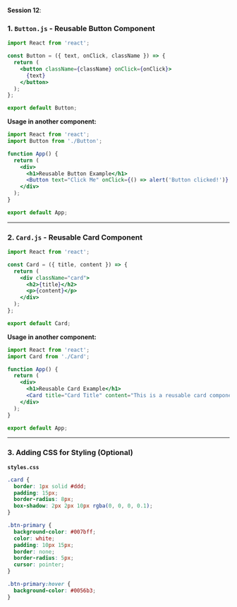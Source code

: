 **Session 12**:

### 1. `Button.js` - Reusable Button Component
```jsx
import React from 'react';

const Button = ({ text, onClick, className }) => {
  return (
    <button className={className} onClick={onClick}>
      {text}
    </button>
  );
};

export default Button;
```

**Usage in another component:**
```jsx
import React from 'react';
import Button from './Button';

function App() {
  return (
    <div>
      <h1>Reusable Button Example</h1>
      <Button text="Click Me" onClick={() => alert('Button clicked!')} className="btn-primary" />
    </div>
  );
}

export default App;
```

---

### 2. `Card.js` - Reusable Card Component
```jsx
import React from 'react';

const Card = ({ title, content }) => {
  return (
    <div className="card">
      <h2>{title}</h2>
      <p>{content}</p>
    </div>
  );
};

export default Card;
```

**Usage in another component:**
```jsx
import React from 'react';
import Card from './Card';

function App() {
  return (
    <div>
      <h1>Reusable Card Example</h1>
      <Card title="Card Title" content="This is a reusable card component." />
    </div>
  );
}

export default App;
```

---

### 3. Adding CSS for Styling (Optional)
**`styles.css`**
```css
.card {
  border: 1px solid #ddd;
  padding: 15px;
  border-radius: 8px;
  box-shadow: 2px 2px 10px rgba(0, 0, 0, 0.1);
}

.btn-primary {
  background-color: #007bff;
  color: white;
  padding: 10px 15px;
  border: none;
  border-radius: 5px;
  cursor: pointer;
}

.btn-primary:hover {
  background-color: #0056b3;
}
```